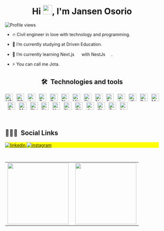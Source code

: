 <!-- <img align="right" height="590em" src="https://raw.githubusercontent.com/gist/maykbrito/618ef18e3bbb7cdfd200f3a4fc1aabc6/raw/201d47c76006c99fe0dc55ea92e76bdca5537f08/githubcard.svg"/> -->
<h1 align="center">Hi <img src="https://raw.githubusercontent.com/kaueMarques/kaueMarques/master/hi.gif" width="30px">, I'm Jansen Osorio</h1>
<p align="left"> <img src="https://komarev.com/ghpvc/?username=jansenosorio&color=yellow" alt="Profile views" /> </p>

- 🔥 Civil engineer in love with technology and programming.

- 🔭 I’m currently studying at Driven Education.

- 🌱 I’m currently learning Next.js <img height="16" width="16" src="https://cdn.simpleicons.org/next.js/FFFFFF" /> with NestJs <img height="16" width="16" src="https://cdn.simpleicons.org/nestjs/E0234E" />.

- ⚡ You can call me Jota.


 <div align="center">
 
  ## 🛠  Technologies and tools
 
 </div>
 
        
[<img src="https://img.shields.io/badge/HTML5-130F40?logo=html5&logoColor=E34F26" alt="HTML5 logo" title="HTML5" height="25" />][tech_tools_anchor]
&nbsp;
[<img src="https://img.shields.io/badge/CSS3-130F40?logo=css3&logoColor=1572B6" alt="CSS3 logo" title="CSS3" height="25" />][tech_tools_anchor]
&nbsp;
[<img src="https://img.shields.io/badge/JavaScript-130F40?logo=javascript&logoColor=F7DF1E" alt="JavaScript logo" title="JavaScript" height="25" />][tech_tools_anchor]
&nbsp;
[<img src="https://img.shields.io/badge/TypeScript-130F40?logo=typescript&logoColor=3178C6" alt="TypeScript logo" title="TypeScript" height="25" />][tech_tools_anchor]
&nbsp;
[<img src="https://img.shields.io/badge/React-130F40?logo=react&logoColor=61DAFB" alt="React logo" title="React" height="25" />][tech_tools_anchor]
&nbsp;
[<img src="https://img.shields.io/badge/next.js-130F40?logo=nextdotjs&logoColor=f1f1f1" alt="Next logo" title="Next" height="25" />][tech_tools_anchor]
&nbsp;
[<img src="https://img.shields.io/badge/Vite-130F40?logo=vite&logoColor=B73BFE" alt="Vite logo" title="Vite" height="25" />][tech_tools_anchor]
&nbsp;
[<img src="https://img.shields.io/badge/Styled--Components-130F40?logo=styled-components&logoColor=DB7093" alt="Styled-component logo" title="Styled-component" height="25" />][tech_tools_anchor]
&nbsp;
[<img src="https://img.shields.io/badge/Node.js-130F40?logo=node.js&logoColor=339933" alt="Node.js logo" title="Node.js" height="25" />][tech_tools_anchor] &nbsp;
[<img src="https://img.shields.io/badge/Express-130F40?&logo=express&logoColor=000000" alt="Express logo" title="Express" height="25" />][tech_tools_anchor]
&nbsp;
[<img src="https://img.shields.io/badge/JWT-130F40?logo=JSON%20web%20tokens&logoColor=00000" alt="JWT logo" title="jwt" height="25" />][tech_tools_anchor]
&nbsp;
[<img src="https://img.shields.io/badge/Jest-130F40?logo=jest&logoColor=C21325" alt="JEST logo" title="jest" height="25" />][tech_tools_anchor]
&nbsp;
[<img src="https://img.shields.io/badge/Prisma-130F40?&logo=Prisma&logoColor=3982CE" alt="Prisma logo" title="prisma" height="25" />][tech_tools_anchor]
&nbsp;
[<img src="https://img.shields.io/badge/MongoDB-130F40?logo=mongodb&logoColor=47A248" alt="MongoDB logo" title="MongoDB" height="25" />][tech_tools_anchor]
&nbsp;
[<img src="https://img.shields.io/badge/PostgreSQL-130F40?logo=postgresql&logoColor=316192" alt="Postgres logo" title="postgres" height="25" />][tech_tools_anchor]
&nbsp;
[<img src="https://img.shields.io/badge/MySQL-130F40?logo=mysql&logoColor=005C84" alt="MySQL logo" title="MySQL" height="25" />][tech_tools_anchor]
&nbsp;
[<img src="https://img.shields.io/badge/Insomnia-130F40?logo=Insomnia&logoColor=5849be" alt="Slack logo" title="slack" height="25" />][tech_tools_anchor]
&nbsp;
[<img src="https://img.shields.io/badge/Figma-130F40?logo=figma&logoColor=F24E1E" alt="Figma logo" title="figma" height="25" />][tech_tools_anchor]
&nbsp;
[<img src="https://img.shields.io/badge/Vercel-130F40?&logo=vercel&logoColor=ffffff" alt="Vercel logo" title="Vercel" height="25" />][tech_tools_anchor]
&nbsp;
[<img src="https://img.shields.io/badge/Netlify-130F40?logo=netlify&logoColor=4285F4" alt="Netlify logo" title="Netlify" height="25" />][tech_tools_anchor]
&nbsp;
[<img src="https://img.shields.io/badge/git-130F40?logo=git&logoColor=F05032" alt="Git logo" title="git" height="25" />][tech_tools_anchor]
&nbsp;
[<img src="https://img.shields.io/badge/Jira-130F40?style=&logo=Jira&logoColor=0052CC" alt="Jira logo" title="jira" height="25" />][tech_tools_anchor]
&nbsp;
[<img src="https://img.shields.io/badge/Slack-130F40?&logo=slack&logoColor=4A154B" alt="Slack logo" title="slack" height="25" />][tech_tools_anchor]
&nbsp;
[<img src="https://img.shields.io/badge/Trello-130F40?&logo=trello&logoColor=0052CC" alt="Trello logo" title="trello" height="25" />][tech_tools_anchor]
&nbsp;
[<img src="https://img.shields.io/badge/Linux-130F40?logo=linux&logoColor=black" alt="Linux logo" title="Linux" height="25" />][tech_tools_anchor]


&nbsp;
    
[tech_tools_anchor]: #bonjour--


<!--## ⚙️ &nbsp;GitHub Analytics

<p align="left">
<img width="530em" src="https://github-readme-stats.vercel.app/api?username=maykbrito&show_icons=true&theme=vision-friendly-dark" alt="maykbrito's stats"/>
<img width="530em" src="https://github-readme-stats.vercel.app/api/top-langs/?username=maykbrito&layout=compact&theme=vision-friendly-dark" alt="maykbrito's most languages"/>
</p>

<br><br>
-->
## 👨🏽‍🦲 &nbsp;Social Links

<p align="left" style="background:yellow">
<a href="https://linkedin.com/in/jansen-osorio" target="_blank">
  <img align="center" src="https://img.shields.io/badge/-jansenosorio-05122A?style=flat&logo=linkedin" alt="linkedin"/>
</a>
<a href="https://instagram.com/eng_osorio" target="_blank">
 <img align="center" src="https://img.shields.io/badge/-eng_osorio-05122A?style=flat&logo=instagram" alt="instagram"/>
</a>
</p>
<br>
<center>
  <table>
    <tr>
        <td><img height="200em" align="left" src="https://github-readme-stats.vercel.app/api/top-langs/?username=jansenosorio&layout=compact&theme=vision-friendly-dark" /></td>
        <td> <img height="200em" align="right" src="https://github-readme-stats.vercel.app/api?username=jansenosorio&show_icons=true&show_icons=true&theme=vision-friendly-dark&count_private=true" /></td>
    </tr>  
  </table>
</center>


<!--
**maykbrito/maykbrito** is a ✨ _special_ ✨ repository because its `README.md` (this file) appears on your GitHub profile.

Here are some ideas to get you started:

- 🔭 I’m currently working on ...
- 🌱 I’m currently learning ...
- 👯 I’m looking to collaborate on ...
- 🤔 I’m looking for help with ...
- 💬 Ask me about ...
- 📫 How to reach me: ...
- 😄 Pronouns: ...
- ⚡ Fun fact: ...
-->




 
